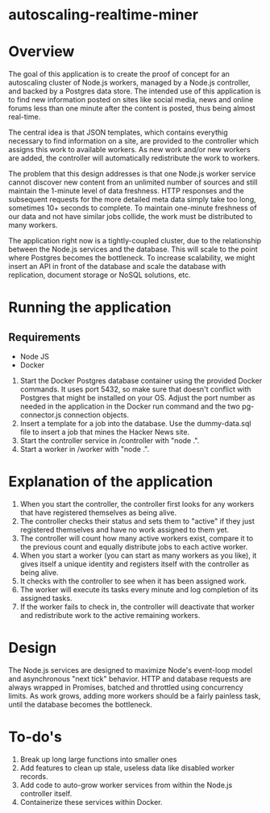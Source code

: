 # autoscaling-realtime-miner

# Overview
The goal of this application is to create the proof of concept for an autoscaling cluster of Node.js workers, managed by a Node.js controller, and backed by a Postgres data store. The intended use of this application is to find new information posted on sites like social media, news and online forums less than one minute after the content is posted, thus being almost real-time.

The central idea is that JSON templates, which contains everythig necessary to find information on a site, are provided to the controller which assigns this work to available workers. As new work and/or new workers are added, the controller will automatically redistribute the work to workers.

The problem that this design addresses is that one Node.js worker service cannot discover new content from an unlimited number of sources and still maintain the 1-minute level of data freshness. HTTP responses and the subsequent requests for the more detailed meta data simply take too long, sometimes 10+ seconds to complete. To maintain one-minute freshness of our data and not have similar jobs collide, the work must be distributed to many workers. 

The application right now is a tightly-coupled cluster, due to the relationship between the Node.js services and the database. This will scale to the point where Postgres becomes the bottleneck. To increase scalability, we might insert an API in front of the database and scale the database with replication, document storage or NoSQL solutions, etc.

# Running the application
## Requirements
* Node JS
* Docker

1. Start the Docker Postgres database container using the provided Docker commands. It uses port 5432, so make sure that doesn't conflict with Postgres that might be installed on your OS. Adjust the port number as needed in the application in the Docker run command and the two pg-connector.js connection objects.
2. Insert a template for a job into the database. Use the dummy-data.sql file to insert a job that mines the Hacker News site.
3. Start the controller service in /controller with "node .".
4. Start a worker in /worker with "node .".

# Explanation of the application
1. When you start the controller, the controller first looks for any workers that have registered themselves as being alive. 
2. The controller checks their status and sets them to "active" if they just registered themselves and have no work assigned to them yet. 
3. The controller will count how many active workers exist, compare it to the previous count and equally distribute jobs to each active worker. 
4. When you start a worker (you can start as many workers as you like), it gives itself a unique identity and registers itself with the controller as being alive.
5. It checks with the controller to see when it has been assigned work.
6. The worker will execute its tasks every minute and log completion of its assigned tasks.
7. If the worker fails to check in, the controller will deactivate that worker and redistribute work to the active remaining workers.

# Design
The Node.js services are designed to maximize Node's event-loop model and asynchronous "next tick" behavior. HTTP and database requests are always wrapped in Promises, batched and throttled using concurrency limits. As work grows, adding more workers should be a fairly painless task, until the database becomes the bottleneck.

# To-do's
1. Break up long large functions into smaller ones
2. Add features to clean up stale, useless data like disabled worker records.
3. Add code to auto-grow worker services from within the Node.js controller itself.
4. Containerize these services within Docker.
